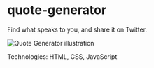 # quote-generator
Find what speaks to you, and share it on Twitter.

![Quote Generator illustration](https://cdn.dribbble.com/users/3932559/screenshots/15354779/media/b6ddeb298a40cf2b908ed89f9cd9df6b.jpg "Quote Generator illustration")

Technologies: HTML, CSS, JavaScript
